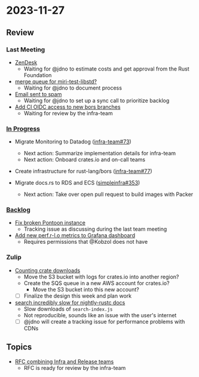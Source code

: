 # 2023-11-27

## Review

### Last Meeting

- [ZenDesk](https://rust-lang.zulipchat.com/#narrow/stream/242791-t-infra/topic/ZenDesk)
    - Waiting for @jdno to estimate costs and get approval from the Rust Foundation
- [merge queue for miri-test-libstd?](https://rust-lang.zulipchat.com/#narrow/stream/242791-t-infra/topic/merge.20queue.20for.20miri-test-libstd.3F)
    - Waiting for @jdno to document process
- [Email sent to spam](https://rust-lang.zulipchat.com/#narrow/stream/242791-t-infra/topic/Emails.20sent.20to.20spam)
    - Waiting for @jdno to set up a sync call to prioritize backlog
- [Add CI OIDC access to new bors branches](https://github.com/rust-lang/simpleinfra/pull/355)
    - Waiting for review by the infra-team 

### [In Progress](https://github.com/orgs/rust-lang/projects/24/views/1)

- Migrate Monitoring to Datadog ([infra-team#73](https://github.com/rust-lang/infra-team/issues/73))
    - Next action: Summarize implementation details for infra-team
    - Next action: Onboard crates.io and on-call teams

- Create infrastructure for rust-lang/bors ([infra-team#77](https://github.com/rust-lang/infra-team/issues/77))

- Migrate docs.rs to RDS and ECS ([simpleinfra#353](https://github.com/rust-lang/simpleinfra/issues/353))
    - Next action: Take over open pull request to build images with Packer

### [Backlog](https://github.com/orgs/rust-lang/projects/24/views/1)

- [Fix broken Pontoon instance](https://github.com/rust-lang/infra-team/issues/91)
    - Tracking issue as discussing during the last team meeting
- [Add new perf.r-l.o metrics to Grafana dashboard](https://github.com/rust-lang/infra-team/issues/92)
    - Requires permissions that @Kobzol does not have

### Zulip

- [Counting crate downloads](https://rust-lang.zulipchat.com/#narrow/stream/242791-t-infra/topic/Counting.20crate.20download)
    - Move the S3 bucket with logs for crates.io into another region?
    - Create the SQS queue in a new AWS account for crates.io?
        - Move the S3 bucket into this new account?
    - [ ] Finalize the design this week and plan work
- [search incredibly slow for nightly-rustc docs](https://rust-lang.zulipchat.com/#narrow/stream/242791-t-infra/topic/search.20incredibly.20slow.20for.20nightly-rustc.20docs)
    - Slow downloads of `search-index.js`
    - Not reproducible, sounds like an issue with the user's internet
    - [ ] @jdno will create a tracking issue for performance problems with CDNs

## Topics

- [RFC combining Infra and Release teams](https://github.com/rust-lang/rfcs/pull/3533)
    - RFC is ready for review by the infra-team 
